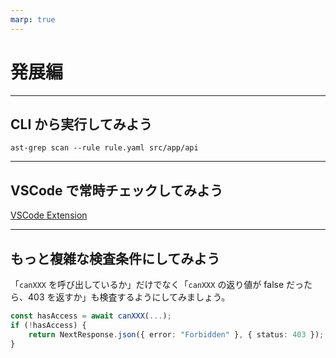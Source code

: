 ```yaml
---
marp: true
---
```


# 発展編

---

## CLI から実行してみよう

```
ast-grep scan --rule rule.yaml src/app/api
```

---

## VSCode で常時チェックしてみよう

[VSCode Extension](https://marketplace.visualstudio.com/items?itemName=ast-grep.ast-grep-vscode)

---

## もっと複雑な検査条件にしてみよう

「`canXXX` を呼び出しているか」だけでなく「`canXXX` の返り値が false だったら、403 を返すか」も検査するようにしてみましょう。

```ts
const hasAccess = await canXXX(...);
if (!hasAccess) {
    return NextResponse.json({ error: "Forbidden" }, { status: 403 });
}
```
